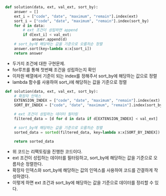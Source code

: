 ```py
def solution(data, ext, val_ext, sort_by):
    answer = []
    ext_i = ["code", "date", "maximum", "remain"].index(ext)
    sort_i = ["code", "date", "maximum", "remain"].index(sort_by)
    for d in data:
        # ext 조건이 성립하면 append
        if d[ext_i] < val_ext:
            answer.append(d)
    # sort_by에 해당하는 값을 기준으로 오름차순 정렬
    answer.sort(key=lambda x:x[sort_i])
    return answer
```

- 두가지 조건에 대한 구현문제.
- for루프를 통해 첫번째 조건을 성립하는지 확인
- 이차원 배열에서 기준이 되는 index를 정해주서 sort_by에 해당하는 값으로 정렬
- lambda 함수를 사용하여 sort_i에 해당하는 값을 기준으로 정렬

```py
def solution(data, ext, val_ext, sort_by):
    # 확장자 인덱스
    EXTENSION_INDEX = ["code", "date", "maximum", "remain"].index(ext)
    SORT_BY_INDEX = ["code", "date", "maximum", "remain"].index(sort_by)

    # ext 조건이 성립하는 데이터 필터링
    filtered_data = [d for d in data if d[EXTENSION_INDEX] < val_ext]

    # sort_by에 해당하는 값을 기준으로 오름차순 정렬
    sorted_data = sorted(filtered_data, key=lambda x:x[SORT_BY_INDEX])

    return sorted_data

```

- 위 코드는 리팩토링을 진행한 코드이다.
- ext 조건이 성립하는 데이터를 필터링하고, sort_by에 해당하는 값을 기준으로 오름차순 정렬한다.
- 확장자 인덱스와 sort_by에 해당하는 값의 인덱스를 사용하여 코드를 간결하게 작성하였다.
- 이렇게 하면 ext 조건과 sort_by에 해당하는 값을 기준으로 데이터를 정리할 수 있다.
